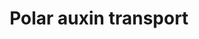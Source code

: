 ---
annotations:
- id: PW:0000103
  parent: regulatory pathway
  type: Pathway Ontology
  value: transport pathway
- id: PW:0000465
  parent: signaling pathway
  type: Pathway Ontology
  value: hormone signaling pathway
authors:
- Pjaiswal
- MaintBot
- Fehrhart
- DeSl
- Teacup
- Mkutmon
- Eweitz
- Egonw
description: Polar auxin transport pathway of rice. Even though we have shown a representative
  diagram of influx and efflux proteins on different but adjacent cells, the auxin
  influx and efflux transport proteins when present in the same cell, are often located
  in the plasma membrane of cell's opposite side or on the sides (left/right). All
  the different paralogs of influx and efflux proteins may not be present in the same
  cell. Often their expression and localization is tissue, cell, organ and development
  stage specific. This helps in directing the flow of auxin towards 'auxin maxima'
  sites in plant organs and cells as needed. In some cases auxin can permeate through
  the plasma membrane.
last-edited: 2021-05-21
organisms:
- Oryza sativa
redirect_from:
- /index.php/Pathway:WP2940
- /instance/WP2940
- /instance/WP2940_rr124694
revision: r124694
schema-jsonld:
- '@context': https://schema.org/
  '@id': https://wikipathways.github.io/pathways/WP2940.html
  '@type': Dataset
  creator:
    '@type': Organization
    name: WikiPathways
  description: Polar auxin transport pathway of rice. Even though we have shown a
    representative diagram of influx and efflux proteins on different but adjacent
    cells, the auxin influx and efflux transport proteins when present in the same
    cell, are often located in the plasma membrane of cell's opposite side or on the
    sides (left/right). All the different paralogs of influx and efflux proteins may
    not be present in the same cell. Often their expression and localization is tissue,
    cell, organ and development stage specific. This helps in directing the flow of
    auxin towards 'auxin maxima' sites in plant organs and cells as needed. In some
    cases auxin can permeate through the plasma membrane.
  keywords:
  - (H+)x2
  - H+
  - OS01G0643300
  - OS01G0715600
  - OS01G0802700
  - OS01G0856500
  - OS01G0919800
  - OS02G0743400
  - OS03G0244600
  - OS05G0447200
  - OS05G0576900
  - OS06G0232300
  - OS06G0660200
  - OS08G0529000
  - OS09G0505400
  - OS10G0147400
  - OS11G0122800
  - OS11G0137000
  - OS11G0169200
  - OS12G0133800
  - indole-3-acetate
  - indole-3-acetic acid
  license: CC0
  name: Polar auxin transport
seo: CreativeWork
title: Polar auxin transport
wpid: WP2940
---